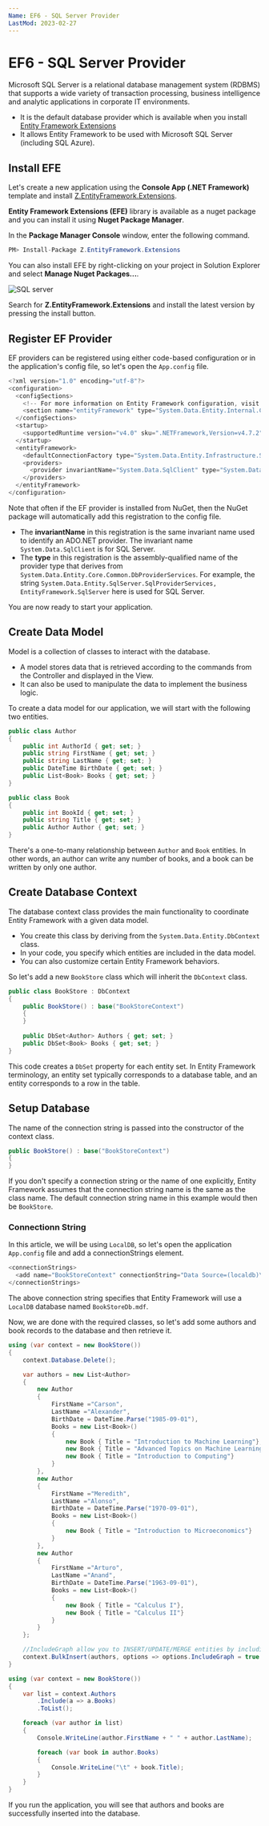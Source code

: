 ```yaml
---
Name: EF6 - SQL Server Provider
LastMod: 2023-02-27
---
```


# EF6 - SQL Server Provider

Microsoft SQL Server is a relational database management system (RDBMS) that supports a wide variety of transaction processing, business intelligence and analytic applications in corporate IT environments.

 - It is the default database provider which is available when you install [Entity Framework Extensions](https://entityframework-extensions.net/download)
 - It allows Entity Framework to be used with Microsoft SQL Server (including SQL Azure).

## Install EFE

Let's create a new application using the **Console App (.NET Framework)** template and install [Z.EntityFramework.Extensions](https://www.nuget.org/packages/Z.EntityFramework.Extensions/). 

**Entity Framework Extensions (EFE)** library is available as a nuget package and you can install it using **Nuget Package Manager**.

In the **Package Manager Console** window, enter the following command.

```csharp
PM> Install-Package Z.EntityFramework.Extensions
```

You can also install EFE by right-clicking on your project in Solution Explorer and select **Manage Nuget Packages...**. 

<img src="https://raw.githubusercontent.com/zzzprojects/EntityFramework-Extensions/master/docs2/images/sql-server-1.png" alt="SQL server">

Search for **Z.EntityFramework.Extensions** and install the latest version by pressing the install button. 

## Register EF Provider

EF providers can be registered using either code-based configuration or in the application's config file, so let's open the `App.config` file.

```csharp
<?xml version="1.0" encoding="utf-8"?>
<configuration>
  <configSections>
    <!-- For more information on Entity Framework configuration, visit https://go.microsoft.com/fwlink/?LinkID=237468 -->
    <section name="entityFramework" type="System.Data.Entity.Internal.ConfigFile.EntityFrameworkSection, EntityFramework, Version=6.0.0.0, Culture=neutral, PublicKeyToken=b77a5c561934e089" requirePermission="false" />
  </configSections>
  <startup>
    <supportedRuntime version="v4.0" sku=".NETFramework,Version=v4.7.2" />
  </startup>
  <entityFramework>
    <defaultConnectionFactory type="System.Data.Entity.Infrastructure.SqlConnectionFactory, EntityFramework" />
    <providers>
      <provider invariantName="System.Data.SqlClient" type="System.Data.Entity.SqlServer.SqlProviderServices, EntityFramework.SqlServer" />
    </providers>
  </entityFramework>
</configuration>
```

Note that often if the EF provider is installed from NuGet, then the NuGet package will automatically add this registration to the config file.

 - The **invariantName** in this registration is the same invariant name used to identify an ADO.NET provider. The invariant name `System.Data.SqlClient`  is for SQL Server.
 - The **type** in this registration is the assembly-qualified name of the provider type that derives from `System.Data.Entity.Core.Common.DbProviderServices`. For example, the string `System.Data.Entity.SqlServer.SqlProviderServices, EntityFramework.SqlServer` here is used for SQL Server. 

 You are now ready to start your application.
 
 ## Create Data Model
 
 Model is a collection of classes to interact with the database.

 - A model stores data that is retrieved according to the commands from the Controller and displayed in the View.
 - It can also be used to manipulate the data to implement the business logic.

To create a data model for our application, we will start with the following two entities.

```csharp
public class Author
{
    public int AuthorId { get; set; }
    public string FirstName { get; set; }
    public string LastName { get; set; }
    public DateTime BirthDate { get; set; }
    public List<Book> Books { get; set; }
}

public class Book
{
    public int BookId { get; set; }
    public string Title { get; set; }
    public Author Author { get; set; }
}

```

There's a one-to-many relationship between `Author` and `Book` entities. In other words, an author can write any number of books, and a book can be written by only one author.

## Create Database Context

The database context class provides the main functionality to coordinate Entity Framework with a given data model. 

 - You create this class by deriving from the `System.Data.Entity.DbContext` class. 
 - In your code, you specify which entities are included in the data model. 
 - You can also customize certain Entity Framework behaviors. 

So let's add a new `BookStore` class which will inherit the `DbContext` class.

```csharp
public class BookStore : DbContext
{
    public BookStore() : base("BookStoreContext")
    {
    }
        
    public DbSet<Author> Authors { get; set; }
    public DbSet<Book> Books { get; set; }
}
```

This code creates a `DbSet` property for each entity set. In Entity Framework terminology, an entity set typically corresponds to a database table, and an entity corresponds to a row in the table.

## Setup Database

The name of the connection string is passed into the constructor of the context class.

```csharp
public BookStore() : base("BookStoreContext")
{
}
```

If you don't specify a connection string or the name of one explicitly, Entity Framework assumes that the connection string name is the same as the class name. The default connection string name in this example would then be `BookStore`.

### Connectionn String

In this article, we will be using `LocalDB`, so let's open the application `App.config` file and add a connectionStrings element.

```csharp
<connectionStrings>
  <add name="BookStoreContext" connectionString="Data Source=(localdb)\ProjectsV13;Initial Catalog=BookStoreDb;Integrated Security=True;" providerName="System.Data.SqlClient"/>
</connectionStrings>
```

The above connection string specifies that Entity Framework will use a `LocalDB` database named `BookStoreDb.mdf`. 

Now, we are done with the required classes, so let's add some authors and book records to the database and then retrieve it.

```csharp
using (var context = new BookStore())
{
    context.Database.Delete();

    var authors = new List<Author>
    {
        new Author
        {
            FirstName ="Carson",
            LastName ="Alexander",
            BirthDate = DateTime.Parse("1985-09-01"),
            Books = new List<Book>()
            {
                new Book { Title = "Introduction to Machine Learning"},
                new Book { Title = "Advanced Topics on Machine Learning"},
                new Book { Title = "Introduction to Computing"}
            }
        },
        new Author
        {
            FirstName ="Meredith",
            LastName ="Alonso",
            BirthDate = DateTime.Parse("1970-09-01"),
            Books = new List<Book>()
            {
                new Book { Title = "Introduction to Microeconomics"}
            }
        },
        new Author
        {
            FirstName ="Arturo",
            LastName ="Anand",
            BirthDate = DateTime.Parse("1963-09-01"),
            Books = new List<Book>()
            {
                new Book { Title = "Calculus I"},
                new Book { Title = "Calculus II"}
            }
        }
    };

    //IncludeGraph allow you to INSERT/UPDATE/MERGE entities by including the child entities graph.
    context.BulkInsert(authors, options => options.IncludeGraph = true );
}

using (var context = new BookStore())
{
    var list = context.Authors
        .Include(a => a.Books)
        .ToList();

    foreach (var author in list)
    {
        Console.WriteLine(author.FirstName + " " + author.LastName);

        foreach (var book in author.Books)
        {
            Console.WriteLine("\t" + book.Title);
        }
    }
}
```

If you run the application, you will see that authors and books are successfully inserted into the database.
